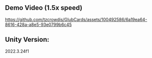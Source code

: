 ## Demo Video (1.5x speed)
https://github.com/tzcrowdis/GlubCards/assets/100492586/6a19ea64-8616-428a-a8e5-93e0799b6c45

## Unity Version:
2022.3.24f1
